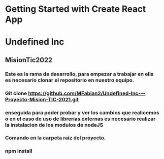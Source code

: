 # Getting Started with Create React App

# Undefined Inc


## MisionTic2022 

### Este es la rama de desarrollo, para empezar a trabajar en ella es necesario clonar el repositorio en nuestro equipo.

### Git clone https://github.com/MFabian2/Undefined-Inc---Proyecto-Mision-TIC-2021.git

### enseguida para poder probar y ver los cambios que realicemos o en el caso de uso de librerias externas es necesario realizar la instalacion de los modulos de nodeJS

### Comando en la carpeta raiz del proyecto.

### npm install

